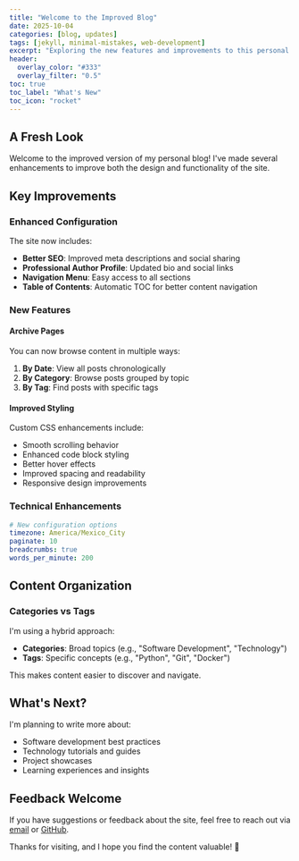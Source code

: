 ```yaml
---
title: "Welcome to the Improved Blog"
date: 2025-10-04
categories: [blog, updates]
tags: [jekyll, minimal-mistakes, web-development]
excerpt: "Exploring the new features and improvements to this personal website."
header:
  overlay_color: "#333"
  overlay_filter: "0.5"
toc: true
toc_label: "What's New"
toc_icon: "rocket"
---
```


## A Fresh Look

Welcome to the improved version of my personal blog! I've made several enhancements to improve both the design and functionality of the site.

## Key Improvements

### Enhanced Configuration

The site now includes:

- **Better SEO**: Improved meta descriptions and social sharing
- **Professional Author Profile**: Updated bio and social links
- **Navigation Menu**: Easy access to all sections
- **Table of Contents**: Automatic TOC for better content navigation

### New Features

#### Archive Pages

You can now browse content in multiple ways:

1. **By Date**: View all posts chronologically
2. **By Category**: Browse posts grouped by topic
3. **By Tag**: Find posts with specific tags

#### Improved Styling

Custom CSS enhancements include:

- Smooth scrolling behavior
- Enhanced code block styling
- Better hover effects
- Improved spacing and readability
- Responsive design improvements

### Technical Enhancements

```yaml
# New configuration options
timezone: America/Mexico_City
paginate: 10
breadcrumbs: true
words_per_minute: 200
```

## Content Organization

### Categories vs Tags

I'm using a hybrid approach:

- **Categories**: Broad topics (e.g., "Software Development", "Technology")
- **Tags**: Specific concepts (e.g., "Python", "Git", "Docker")

This makes content easier to discover and navigate.

## What's Next?

I'm planning to write more about:

- Software development best practices
- Technology tutorials and guides
- Project showcases
- Learning experiences and insights

## Feedback Welcome

If you have suggestions or feedback about the site, feel free to reach out via [email](mailto:joel.cano.avila@gmail.com) or [GitHub](https://github.com/canito0890).

Thanks for visiting, and I hope you find the content valuable! 🚀
